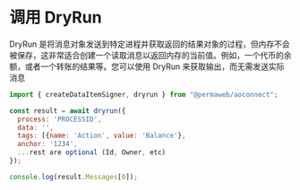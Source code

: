 # 调用 DryRun

DryRun 是将消息对象发送到特定进程并获取返回的结果对象的过程，但内存不会被保存，这非常适合创建一个读取消息以返回内存的当前值。例如，一个代币的余额，或者一个转账的结果等。您可以使用 DryRun 来获取输出，而无需发送实际消息

```js
import { createDataItemSigner, dryrun } from "@permaweb/aoconnect";

const result = await dryrun({
  process: 'PROCESSID',
  data: '',
  tags: [{name: 'Action', value: 'Balance'},
  anchor: '1234',
  ...rest are optional (Id, Owner, etc)
});

console.log(result.Messages[0]);
```
